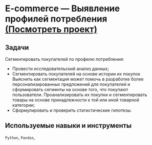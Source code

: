 # E-commerce — Выявление профилей потребления [(Посмотреть проект)](https://github.com/alexeybutyrin/YPracticum/blob/99a4af2bc57400e2cf81ead7fd36d74c069d6653/12.3%20E-commerce%20%E2%80%94%20%D0%92%D1%8B%D1%8F%D0%B2%D0%BB%D0%B5%D0%BD%D0%B8%D0%B5%20%D0%BF%D1%80%D0%BE%D1%84%D0%B8%D0%BB%D0%B5%D0%B9%20%D0%BF%D0%BE%D1%82%D1%80%D0%B5%D0%B1%D0%BB%D0%B5%D0%BD%D0%B8%D1%8F%20/%D0%92%D1%8B%D0%BF%D1%83%D1%81%D0%BA%D0%BD%D0%BE%D0%B9%20%D0%BF%D1%80%D0%BE%D0%B5%D0%BA%D1%82.ipynb%20)

## Задачи
Cегментировать покупателей по профилю потребления:
* Провеcти исследовательский анализ данных;
* Сегментировать покупателей на основе истории их покупок Выяснить как сегментация может помочь в разработке более персонализированных предложений для покупателей и сформировать сегменты на основе того, что покупают пользователи. Проанализировать их покупки и сегментировать товары на основе принадлежности к той или иной товарной категории;
* Сформулировать и проверить статистические гипотезы.
  
## Используемые навыки и инструменты
`Python`, `Pandas`, 
